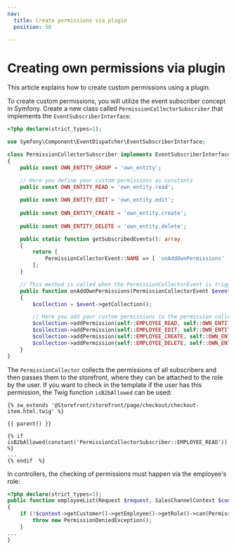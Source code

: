 ```yaml
---
nav:
  title: Create permissions via plugin
  position: 50

---
```


# Creating own permissions via plugin

This article explains how to create custom permissions using a plugin.

To create custom permissions, you will utilize the event subscriber concept in Symfony.
Create a new class called `PermissionCollectorSubscriber` that implements the `EventSubscriberInterface`:

```php
<?php declare(strict_types=1);

use Symfony\Component\EventDispatcher\EventSubscriberInterface;

class PermissionCollectorSubscriber implements EventSubscriberInterface
{
    public const OWN_ENTITY_GROUP = 'own_entity';

    // Here you define your custom permissions as constants
    public const OWN_ENTITY_READ = 'own_entity.read';
    
    public const OWN_ENTITY_EDIT = 'own_entity.edit';
    
    public const OWN_ENTITY_CREATE = 'own_entity.create';
    
    public const OWN_ENTITY_DELETE = 'own_entity.delete';

    public static function getSubscribedEvents(): array
    {
        return [
            PermissionCollectorEvent::NAME => [ 'onAddOwnPermissions' , 1000 ]
        ];
    }

    // This method is called when the PermissionCollectorEvent is triggered
    public function onAddOwnPermissions(PermissionCollectorEvent $event): void
    {
        $collection = $event->getCollection();

        // Here you add your custom permissions to the permission collection
        $collection->addPermission(self::EMPLOYEE_READ, self::OWN_ENTITY_GROUP, []);
        $collection->addPermission(self::EMPLOYEE_EDIT, self::OWN_ENTITY_GROUP, [ self::EMPLOYEE_READ ]);
        $collection->addPermission(self::EMPLOYEE_CREATE, self::OWN_ENTITY_GROUP, [ self::EMPLOYEE_READ, self::EMPLOYEE_EDIT ]);
        $collection->addPermission(self::EMPLOYEE_DELETE, self::OWN_ENTITY_GROUP, [ self::EMPLOYEE_READ, self::EMPLOYEE_EDIT ]);
    }
}
```

The `PermissionCollector` collects the permissions of all subscribers and then passes them to the storefront, where they can be attached to the role by the user.
If you want to check in the template if the user has this permission, the Twig function `isB2bAllowed` can be used:

```twig
{% sw_extends '@Storefront/storefront/page/checkout/checkout-item.html.twig' %}

{{ parent() }}

{% if isB2bAllowed(constant('PermissionCollectorSubscriber::EMPLOYEE_READ')) %}
...
{% endif  %}
```

In controllers, the checking of permissions must happen via the employee's role:

```php
<?php declare(strict_types=1);
public function employeeList(Request $request, SalesChannelContext $context): Response
{
    if (!$context->getCustomer()->getEmployee()->getRole()->can(PermissionCollectorSubscriber::EMPLOYEE_READ)) {
        throw new PermissionDeniedException();
    }
...
}
```
